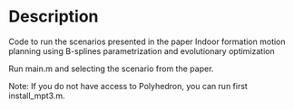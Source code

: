 # Description
Code to run the scenarios presented in the paper Indoor formation motion planning using B-splines parametrization
and evolutionary optimization

Run main.m and selecting the scenario from the paper.


Note:
If you do not have access to Polyhedron, you can run first install_mpt3.m.
